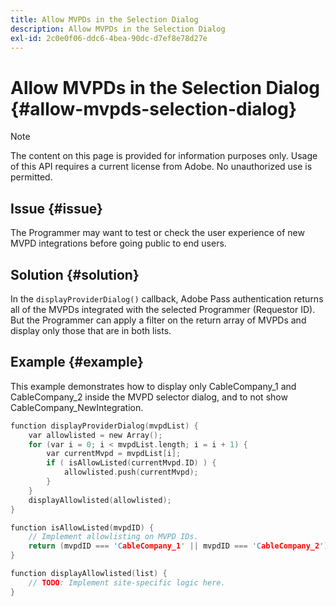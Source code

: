 ```yaml
---
title: Allow MVPDs in the Selection Dialog
description: Allow MVPDs in the Selection Dialog
exl-id: 2c0e0f06-ddc6-4bea-90dc-d7ef8e78d27e
---
```

# Allow MVPDs in the Selection Dialog {#allow-mvpds-selection-dialog}

>[!NOTE]
>
>The content on this page is provided for information purposes only. Usage of this API requires a current license from Adobe. No unauthorized use is permitted.

## Issue {#issue}

The Programmer may want to test or check the user experience of new MVPD integrations before going public to end users.

## Solution {#solution}

In the `displayProviderDialog()` callback, Adobe Pass authentication returns all of the MVPDs integrated with the selected Programmer (Requestor ID). But the Programmer can apply a filter on the return array of MVPDs and display only those that are in both lists.

## Example {#example}

This example demonstrates how to display only CableCompany_1 and CableCompany_2 inside the MVPD selector dialog, and to not show CableCompany_NewIntegration.
 
```C
function displayProviderDialog(mvpdList) {
    var allowlisted = new Array();
    for (var i = 0; i < mvpdList.length; i = i + 1) {
        var currentMvpd = mvpdList[i];
        if ( isAllowListed(currentMvpd.ID) ) {
            allowlisted.push(currentMvpd);
        }
    }
    displayAllowlisted(allowlisted);
}

function isAllowListed(mvpdID) {
    // Implement allowlisting on MVPD IDs.
    return (mvpdID === 'CableCompany_1' || mvpdID === 'CableCompany_2');
}

function displayAllowlisted(list) {
    // TODO: Implement site-specific logic here.
}

```

<!--
**Related Information**
* [Prevent MVPDs from appearing in the Selection Dialog](/help/authentication/prevent-mvpd-selectn-dialog.md)
* **Code Samples**
* [Programmer integration guide](/help/authentication/programmer-integration-guide-overview.md)
-->
